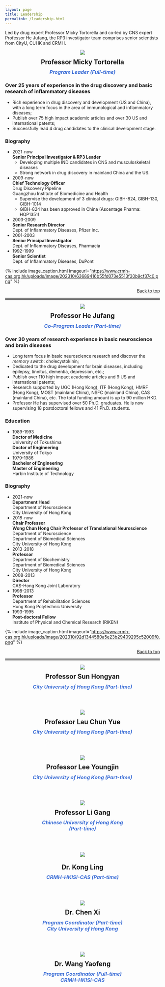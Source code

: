 ```yaml
---
layout: page
title: Leadership
permalink: /leadership.html
---
```


<div class="site-description">
  <p>Led by drug expert Professor Micky Tortorella and co-led by CNS expert Professor He Jufang, the RP3 investigator team comprises senior scientists from CityU, CUHK and CRMH.</p>
</div>


<div style="text-align: center"><img src="https://www.crmh-cas.org.hk/uploads/image/202310/1c4691d10d944f79e4c59a6c9611fb66.png" /></div>
<h2 style="padding-top: 0.5em; padding-bottom: 0.5em; margin: 0; text-align: center">Professor Micky Tortorella</h2>
<h3 style="padding: 0; margin: 0; text-align: center; color: #4071D7; font-style: italic">Program Leader (Full-time)</h3>


### Over 25 years of experience in the drug discovery and basic research of inflammatory diseases

- Rich experience in drug discovery and development (US and China), with a long term focus in the area of immunological and inflammatory diseases;
- Publish over 75 high impact academic articles and over 30 US and international patents;
- Successfully lead 4 drug candidates to the clinical development stage.

### Biography

- 2021-now  
  **Senior Principal Investigator & RP3 Leader**  
  - Developing multiple IND candidates in CNS and musculoskeletal diseases
  - Strong network in drug discovery in mainland China and the US.
- 2009-now  
  **Chief Technology Officer**  
  Drug Discovery Pipeline  
  Guangzhou Institute of Biomedicine and Health
  - Supervise the development of 3 clinical drugs: GIBH-824, GIBH-130, GIBH-1014 
  - GIBH-824 has been approved in China (Ascentage Pharma: HQP1351)
- 2003-2009  
  **Senior Research Director**  
  Dept. of Inflammatory Diseases, Pfizer Inc. 
- 2001-2003  
  **Senior Principal Investigator**  
  Dept. of Inflammatory Diseases, Pharmacia
- 1992-1999  
  **Senior Scientist**  
  Dept. of Inflammatory Diseases, DuPont

{% include image_caption.html imageurl="https://www.crmh-cas.org.hk/uploads/image/202310/63689416b55fd073e5513f30b9cf37c0.png" %}

<div style="text-align:right"><a href="#page">Back to top</a></div>
<hr style="border: 0; border-top: 5px solid grey">


<div style="text-align: center"><img src="https://www.crmh-cas.org.hk/uploads/image/202310/5abd8e93dc8b6e4d9e2b21b46b346318.png
" /></div>
<h2 style="padding-top: 0.5em; padding-bottom: 0.5em; margin: 0; text-align: center">Professor He Jufang</h2>
<h3 style="padding: 0; margin: 0; text-align: center; color: #4071D7; font-style: italic">Co-Program Leader (Part-time)</h3>

### Over 30 years of research experience in basic neuroscience and brain diseases

- Long term focus in basic neuroscience research and discover the *memory switch*: cholecystokinin;
- Dedicated to the drug development for brain diseases, including epilepsy, tinnitus, dementia, depression, etc.;
- Publish over 110 high impact academic articles and 9 US and international patents;
- Research supported by UGC (Hong Kong), ITF (Hong Kong), HMRF (Hong Kong), MOST (mainland China), NSFC (mainland China), CAS (mainland China), etc. The total funding amount is up to 90 million HKD. 
- Professor He has supervised over 50 Ph.D. graduates. He is now supervising 18 postdoctoral fellows and 41 Ph.D. students.

### Education

- 1989-1993  
  **Doctor of Medicine**  
  University of Tokushima  
  **Doctor of Engineering**  
  University of Tokyo
- 1979-1986  
  **Bachelor of Engineering**  
  **Master of Engineering**  
  Harbin Institute of Technology 

### Biography

- 2021-now  
  **Department Head**  
  Department of Neuroscience  
  City University of Hong Kong
- 2018-now  
  **Chair Professor**  
  **Wong Chun Hong Chair Professor of Translational Neuroscience**  
  Department of Neuroscience  
  Department of Biomedical Sciences  
  City University of Hong Kong
- 2013-2018  
  **Professor**  
  Department of Biochemistry  
  Department of Biomedical Sciences  
  City University of Hong Kong
- 2008-2013  
  **Director**  
  CAS-Hong Kong Joint Laboratory
- 1998-2013  
  **Professor**  
  Department of Rehabilitation Sciences  
  Hong Kong Polytechnic University
- 1993-1995  
  **Post-doctoral Fellow**  
  Institute of Physical and Chemical Research (RIKEN)



{% include image_caption.html imageurl="https://www.crmh-cas.org.hk/uploads/image/202310/92d1344580a5e23b29409295c52009f0.png" %}

<div style="text-align:right"><a href="#page">Back to top</a></div>
<hr style="border: 0; border-top: 5px solid grey">




<div style="text-align: center"><img src="https://www.crmh-cas.org.hk/uploads/image/202310/4b32da77a5f1d397030359476ccce297.png
" /></div>
<h2 style="padding-top: 0.5em; padding-bottom: 0.5em; margin: 0; text-align: center">Professor Sun Hongyan</h2>
<h3 style="padding-top: 0; padding-bottom: 4em; margin: 0; text-align: center; color: #4071D7; font-style: italic">City University of Hong Kong (Part-time)</h3>

<div style="text-align: center"><img src="https://www.crmh-cas.org.hk/uploads/image/202310/9b2207b99f2c1109d26fe3638bed5af1.png
" /></div>
<h2 style="padding-top: 0.5em; padding-bottom: 0.5em; margin: 0; text-align: center">Professor Lau Chun Yue</h2>
<h3 style="padding-top: 0; padding-bottom: 4em; margin: 0; text-align: center; color: #4071D7; font-style: italic">City University of Hong Kong (Part-time)</h3>

<div style="text-align: center"><img src="https://www.crmh-cas.org.hk/uploads/image/202310/d2844eff7a9daec573cbde7c0a1f3efb.png
" /></div>
<h2 style="padding-top: 0.5em; padding-bottom: 0.5em; margin: 0; text-align: center">Professor Lee Youngjin</h2>
<h3 style="padding-top: 0; padding-bottom: 4em; margin: 0; text-align: center; color: #4071D7; font-style: italic">City University of Hong Kong (Part-time)</h3>

<div style="text-align: center"><img src="https://www.crmh-cas.org.hk/uploads/image/202310/803fb125444cd73276c7d10bd23ba716.png
" /></div>
<h2 style="padding-top: 0.5em; padding-bottom: 0.5em; margin: 0; text-align: center">Professor Li Gang</h2>
<h3 style="padding-top: 0; padding-bottom: 0; margin: 0; text-align: center; color: #4071D7; font-style: italic">Chinese University of Hong Kong</h3>
<h3 style="padding-top: 0; padding-bottom: 4em; margin: 0; text-align: center; color: #4071D7; font-style: italic">(Part-time)</h3>

<div style="text-align: center"><img src="https://www.crmh-cas.org.hk/uploads/image/202310/76ab77b5b0077c91fa92ce5e400fbfb4.png
" /></div>
<h2 style="padding-top: 0.5em; padding-bottom: 0; margin: 0.5em; text-align: center">Dr. Kong Ling</h2>
<h3 style="padding-top: 0; padding-bottom: 4em; margin: 0; text-align: center; color: #4071D7; font-style: italic">CRMH-HKISI-CAS (Part-time)</h3>

<div style="text-align: center"><img src="https://www.crmh-cas.org.hk/uploads/image/202310/13eff3555800ce73bf20224141aa5c37.png
" /></div>
<h2 style="padding-top: 0.5em; padding-bottom: 0.5em; margin: 0; text-align: center">Dr. Chen Xi</h2>
<h3 style="padding-top: 0; padding-bottom: 0; margin: 0; text-align: center; color: #4071D7; font-style: italic">Program Coordinator (Part-time)</h3>
<h3 style="padding-top: 0; padding-bottom: 4em; margin: 0; text-align: center; color: #4071D7; font-style: italic">City University of Hong Kong</h3>

<div style="text-align: center"><img src="https://www.crmh-cas.org.hk/uploads/image/202310/ccdc6ccf3dc1b300fb3f0faf2cd44d99.png
" /></div>
<h2 style="padding-top: 0.5em; padding-bottom: 0.5em; margin: 0; text-align: center">Dr. Wang Yaofeng</h2>
<h3 style="padding-top: 0; padding-bottom: 0; margin: 0; text-align: center; color: #4071D7; font-style: italic">Program Coordinator (Full-time)</h3>
<h3 style="padding-top: 0; padding-bottom: 4em; margin: 0; text-align: center; color: #4071D7; font-style: italic">CRMH-HKISI-CAS</h3>

